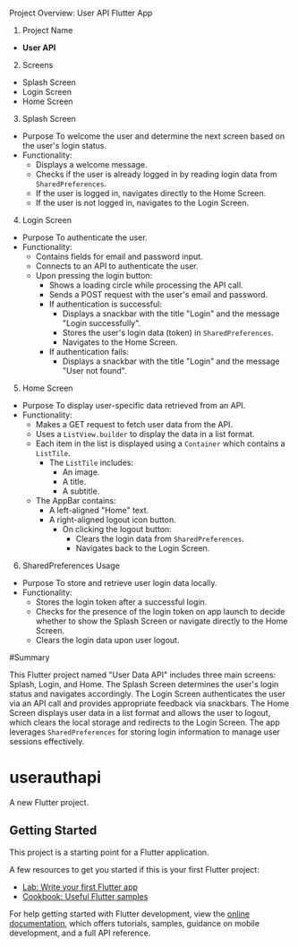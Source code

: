 Project Overview: User API Flutter App

1. Project Name
- **User API**

2. Screens
- Splash Screen
- Login Screen
- Home Screen

3. Splash Screen
- Purpose To welcome the user and determine the next screen based on the user's login status.
- Functionality:
  - Displays a welcome message.
  - Checks if the user is already logged in by reading login data from `SharedPreferences`.
  - If the user is logged in, navigates directly to the Home Screen.
  - If the user is not logged in, navigates to the Login Screen.

4. Login Screen
- Purpose To authenticate the user.
- Functionality:
  - Contains fields for email and password input.
  - Connects to an API to authenticate the user.
  - Upon pressing the login button:
    - Shows a loading circle while processing the API call.
    - Sends a POST request with the user's email and password.
    - If authentication is successful:
      - Displays a snackbar with the title "Login" and the message "Login successfully".
      - Stores the user's login data (token) in `SharedPreferences`.
      - Navigates to the Home Screen.
    - If authentication fails:
      - Displays a snackbar with the title "Login" and the message "User not found".

5. Home Screen
- Purpose To display user-specific data retrieved from an API.
- Functionality:
  - Makes a GET request to fetch user data from the API.
  - Uses a `ListView.builder` to display the data in a list format.
  - Each item in the list is displayed using a `Container` which contains a `ListTile`.
    - The `ListTile` includes:
      - An image.
      - A title.
      - A subtitle.
  - The AppBar contains:
    - A left-aligned "Home" text.
    - A right-aligned logout icon button.
      - On clicking the logout button:
        - Clears the login data from `SharedPreferences`.
        - Navigates back to the Login Screen.

6. SharedPreferences Usage
- Purpose To store and retrieve user login data locally.
- Functionality:
  - Stores the login token after a successful login.
  - Checks for the presence of the login token on app launch to decide whether to show the Splash Screen or navigate directly to the Home Screen.
  - Clears the login data upon user logout.

#Summary

This Flutter project named "User Data API" includes three main screens: Splash, Login, and Home. The Splash Screen determines the user's login status and navigates accordingly. The Login Screen authenticates the user via an API call and provides appropriate feedback via snackbars. The Home Screen displays user data in a list format and allows the user to logout, which clears the local storage and redirects to the Login Screen. The app leverages `SharedPreferences` for storing login information to manage user sessions effectively.


# userauthapi

A new Flutter project.

## Getting Started

This project is a starting point for a Flutter application.

A few resources to get you started if this is your first Flutter project:

- [Lab: Write your first Flutter app](https://docs.flutter.dev/get-started/codelab)
- [Cookbook: Useful Flutter samples](https://docs.flutter.dev/cookbook)

For help getting started with Flutter development, view the
[online documentation](https://docs.flutter.dev/), which offers tutorials,
samples, guidance on mobile development, and a full API reference.
